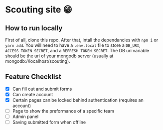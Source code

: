 # Scouting site 😁

## How to run locally
First of all, clone this repo. After that, intall the dependancies with ```npm i``` or ```yarn add```. You will need to have a ```.env.local``` file to store a ```DB_URI```, ```ACCESS_TOKEN_SECRET```, and a ```REFRESH_TOKEN_SECRET```. The DB uri variable should be the uri of your mongodb server (usually at mongodb://localhost/scouting).

## Feature Checklist
- [x] Can fill out and submit forms
- [x] Can create account
- [x] Certain pages can be locked behind authentication (requires an account)
- [ ] Page to show the preformance of a specific team
- [ ] Admin panel
- [ ] Saving submitted form when offline
